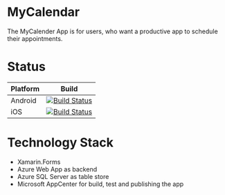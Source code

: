 # MyCalendar
The MyCalender App is for users, who want a productive app to schedule their appointments.

# Status

| Platform  | Build |
| ------------- | ------------- |
| Android  | [![Build Status](https://dev.azure.com/michael-gintenreiter/MyCalendar/_apis/build/status/MyCalendar%20CI?branchName=master)](https://dev.azure.com/michael-gintenreiter/MyCalendar/_build/latest?definitionId=9&branchName=master) |
| iOS  | [![Build Status](https://dev.azure.com/michael-gintenreiter/MyCalendar/_apis/build/status/MyCalendar%20CI?branchName=master&jobName=iOS)](https://dev.azure.com/michael-gintenreiter/MyCalendar/_build/latest?definitionId=8&branchName=master)  |

# Technology Stack
- Xamarin.Forms
- Azure Web App as backend
- Azure SQL Server as table store
- Microsoft AppCenter for build, test and publishing the app

